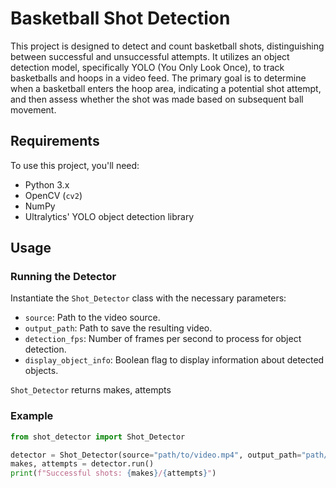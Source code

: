 # Basketball Shot Detection

This project is designed to detect and count basketball shots, distinguishing between successful and unsuccessful attempts. It utilizes an object detection model, specifically YOLO (You Only Look Once), to track basketballs and hoops in a video feed. The primary goal is to determine when a basketball enters the hoop area, indicating a potential shot attempt, and then assess whether the shot was made based on subsequent ball movement.

## Requirements

To use this project, you'll need:

- Python 3.x
- OpenCV (`cv2`)
- NumPy
- Ultralytics' YOLO object detection library

## Usage

### Running the Detector

Instantiate the `Shot_Detector` class with the necessary parameters:

- `source`: Path to the video source.
- `output_path`: Path to save the resulting video.
- `detection_fps`: Number of frames per second to process for object detection.
- `display_object_info`: Boolean flag to display information about detected objects.

`Shot_Detector` returns makes, attempts

### Example

```python
from shot_detector import Shot_Detector

detector = Shot_Detector(source="path/to/video.mp4", output_path="path/to/output", detection_fps=30, display_object_info=True)
makes, attempts = detector.run()
print(f"Successful shots: {makes}/{attempts}")
```
